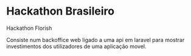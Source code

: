 # Hackathon Brasileiro 
Hackathon Florish






Consiste num backoffice web ligado a uma api em laravel para mostrar investimentos dos utilizadores de uma aplicação movel.
